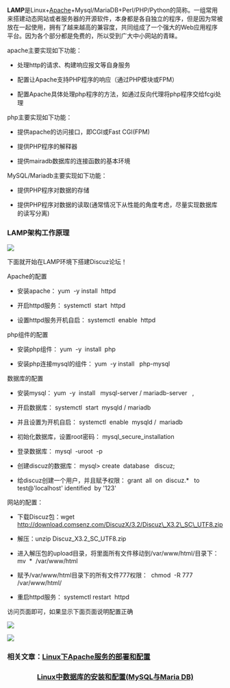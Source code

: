 **LAMP**是Linux+[Apache](https://so.csdn.net/so/search?q=Apache&spm=1001.2101.3001.7020)+Mysql/MariaDB+Perl/PHP/Python的简称。一组常用来搭建动态网站或者服务器的开源软件，本身都是各自独立的程序，但是因为常被放在一起使用，拥有了越来越高的兼容度，共同组成了一个强大的Web应用程序平台。因为各个部分都是免费的，所以受到广大中小网站的青睐。

apache主要实现如下功能：

*   处理http的请求、构建响应报文等自身服务
*   配置让Apache支持PHP程序的响应（通过PHP模块或FPM） 
*   配置Apache具体处理php程序的方法，如通过反向代理将php程序交给fcgi处理

php主要实现如下功能：

*   提供apache的访问接口，即CGI或Fast CGI(FPM)
*   提供PHP程序的解释器
*   提供mairadb数据库的连接函数的基本环境

MySQL/Mariadb主要实现如下功能：

*   提供PHP程序对数据的存储
*   提供PHP程序对数据的读取(通常情况下从性能的角度考虑，尽量实现数据库的读写分离)

### **LAMP架构工作原理**

![](https://img-blog.csdn.net/2018092822542953?watermark/2/text/aHR0cHM6Ly9ibG9nLmNzZG4ubmV0L3FxXzM2MTE5MTky/font/5a6L5L2T/fontsize/400/fill/I0JBQkFCMA==/dissolve/70)

下面就开始在LAMP环境下搭建Discuz论坛！

Apache的配置

*   安装apache： yum  -y install  httpd  
*   开启httpd服务： systemctl  start  httpd
*   设置httpd服务开机自启： systemctl  enable  httpd

php组件的配置

*   安装php组件： yum  -y  install  php
*   安装php连接mysql的组件： yum  -y install   php-mysql

数据库的配置

*   安装mysql： yum  -y  install   mysql-server / mariadb-server   ,
*   开启数据库： systemctl  start  mysqld / mariadb 
*   并且设置为开机自启： systemctl  enable  mysqld /  mariadb
*   初始化数据库，设置root密码： mysql\_secure\_installation
*   登录数据库： mysql  -uroot  -p
*   创建discuz的数据库： mysql> create  database   discuz;
*   给discuz创建一个用户，并且赋予权限： grant  all  on  discuz.\*   to  test@'localhost' identified  by '123'

网站的配置：

*   下载Discuz包：wget http://download.comsenz.com/DiscuzX/3.2/Discuz\_X3.2\_SC\_UTF8.zip
*   解压：unzip Discuz\_X3.2\_SC\_UTF8.zip
*   进入解压包的upload目录，将里面所有文件移动到/var/www/html/目录下：mv  \*  /var/www/html
*   赋予/var/www/html目录下的所有文件777权限：  chmod  -R 777  /var/www/html/
*   重启httpd服务： systemctl restart  httpd

访问页面即可，如果显示下面页面说明配置正确

![](https://img-blog.csdn.net/20180928190928422?watermark/2/text/aHR0cHM6Ly9ibG9nLmNzZG4ubmV0L3FxXzM2MTE5MTky/font/5a6L5L2T/fontsize/400/fill/I0JBQkFCMA==/dissolve/70)

![](https://img-blog.csdn.net/20180928191005282?watermark/2/text/aHR0cHM6Ly9ibG9nLmNzZG4ubmV0L3FxXzM2MTE5MTky/font/5a6L5L2T/fontsize/400/fill/I0JBQkFCMA==/dissolve/70)

### 相关文章：[Linux下Apache服务的部署和配置](https://blog.csdn.net/qq_36119192/article/details/82768277)

###                   [Linux中数据库的安装和配置(MySQL与Maria DB)](https://blog.csdn.net/qq_36119192/article/details/82834755)